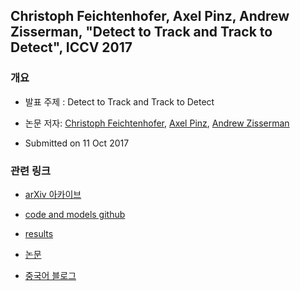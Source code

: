 ## Christoph Feichtenhofer, Axel Pinz, Andrew Zisserman, "Detect to Track and Track to Detect", ICCV 2017

### 개요

- 발표 주제 : Detect to Track and Track to Detect

- 논문 저자: [Christoph Feichtenhofer](https://arxiv.org/search/cs?searchtype=author&query=Feichtenhofer%2C+C), [Axel Pinz](https://arxiv.org/search/cs?searchtype=author&query=Pinz%2C+A), [Andrew Zisserman](https://arxiv.org/search/cs?searchtype=author&query=Zisserman%2C+A)

- Submitted on 11 Oct 2017



### 관련 링크

- [arXiv 아카이브](https://arxiv.org/abs/1710.03958)
- [code and models github](https://github.com/feichtenhofer/Detect-Track)

- [results](https://www.robots.ox.ac.uk/~vgg/research/detect-track/)
- [논문](https://www.robots.ox.ac.uk/~vgg/publications/2017/Feichtenhofer17/feichtenhofer17.pdf)
- [중국어 블로그](https://blog.csdn.net/joshua_1988/article/details/78370035)
